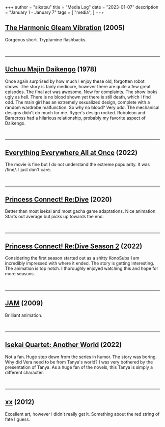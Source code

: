 +++
author = "aikatsu"
title = "Media Log"
date = "2023-01-07"
description = "January 1 - January 7"
tags = [
    "media",
]
+++

## [The Harmonic Gleam Vibration](https://www.youtube.com/watch?v=12lJlDmSSW4) (2005)
<!--more-->

Gorgeous short. Tryptamine flashbacks.

<br>

---


## [Uchuu Majin Daikengo](https://anidb.net/anime/3151) (1978)
Once again surprised by how much I enjoy these old, forgotten robot shows. The story is fairly mediocre, however there are quite a few great episodes. The final act was awesome. Now for complaints. The show looks ugly as hell. There is no blood shown yet there is still death, which I find odd. The main girl has an extremely sexualized design, complete with a random wardrobe malfunction. So why no blood? Very odd. The mechanical designs didn't do much for me. Ryger's design rocked. Roboleon and Baracross had a hilarious relationship, probably my favorite aspect of Daikengo.

<br>

---

## [Everything Everywhere All at Once](https://www.imdb.com/title/tt6710474/) (2022)
The movie is fine but I do not understand the extreme popularity. It was /fine/. I just don't care.
 
<br>

---

## [Princess Connect! Re:Dive](https://anidb.net/anime/14690) (2020)
Better than most isekai and most gacha game adaptations. Nice animation. Starts out average but picks up towards the end.

<br>

---

## [Princess Connect! Re:Dive Season 2](https://anidb.net/anime/15690) (2022)
Considering the first season started out as a shitty KonoSuba I am incredibly impressed with where it ended. The story is getting interesting. The animation is top notch. I thoroughly enjoyed watching this and hope for more seasons.

<br>

---


## [JAM](https://www.youtube.com/watch?v=d-nSeJ6yuX8) (2009)
Brilliant animation.

<br>

---

## [Isekai Quartet: Another World](https://anidb.net/anime/15481) (2022)
Not a fan. Huge step down from the series in humor. The story was boring. Why did Vera need to be from Tanya's world? I was very bothered by the presentation of Tanya. As a huge fan of the novels, this Tanya is simply a different character.

<br>

---

## [xx](https://www.youtube.com/watch?v=CmNa7Bv6qRU&t=1s) (2012)
Excellent art, however I didn't really get it. Something about the red string of fate I guess.



